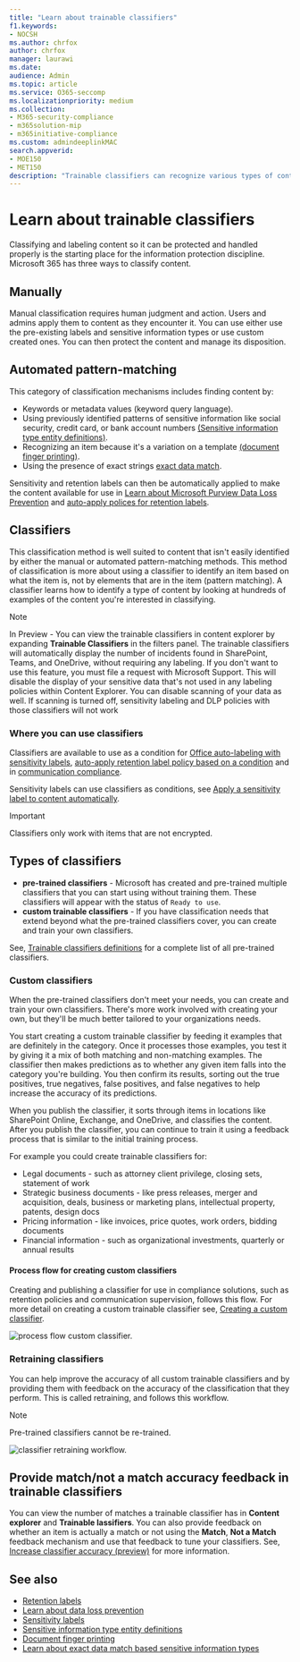 ```yaml
---
title: "Learn about trainable classifiers"
f1.keywords:
- NOCSH
ms.author: chrfox
author: chrfox
manager: laurawi
ms.date:
audience: Admin
ms.topic: article
ms.service: O365-seccomp
ms.localizationpriority: medium
ms.collection:
- M365-security-compliance
- m365solution-mip
- m365initiative-compliance
ms.custom: admindeeplinkMAC
search.appverid:
- MOE150
- MET150
description: "Trainable classifiers can recognize various types of content for labeling or policy application by giving it positive and negative samples to look at."
---
```


# Learn about trainable classifiers

Classifying and labeling content so it can be protected and handled properly is the starting place for the information protection discipline. Microsoft 365 has three ways to classify content.

## Manually

Manual classification requires human judgment and action. Users and admins apply them to content as they encounter it. You can use either use the pre-existing labels and sensitive information types or use custom created ones.  You can then protect the content and manage its disposition.

## Automated pattern-matching

This category of classification mechanisms includes finding content by:

- Keywords or metadata values (keyword query language).
- Using previously identified patterns of sensitive information like social security, credit card, or bank account numbers [(Sensitive information type entity definitions)](sensitive-information-type-entity-definitions.md).
- Recognizing an item because it's a variation on a template [(document finger printing)](document-fingerprinting.md).
- Using the presence of exact strings [exact data match](sit-learn-about-exact-data-match-based-sits.md#learn-about-exact-data-match-based-sensitive-information-types).

Sensitivity and retention labels can then be automatically applied to make the content available for use in [Learn about Microsoft Purview Data Loss Prevention](dlp-learn-about-dlp.md) and [auto-apply polices for retention labels](apply-retention-labels-automatically.md).

## Classifiers

This classification method is well suited to content that isn't easily identified by either the manual or automated pattern-matching methods. This method of classification is more about using a classifier to identify an item based on what the item is, not by elements that are in the item (pattern matching). A classifier learns how to identify a type of content by looking at hundreds of examples of the content you're interested in classifying.

> [!NOTE]
> In Preview - You can view the trainable classifiers in content explorer by expanding **Trainable Classifiers** in the filters panel. The trainable classifiers will automatically display the number of incidents found in SharePoint, Teams, and OneDrive, without requiring any labeling.
> If you don't want to use this feature, you must file a request with Microsoft Support. This will disable the display of your sensitive data that's not used in any labeling policies within Content Explorer. You can disable scanning of your data as well. If scanning is turned off, sensitivity labeling and DLP policies with those classifiers will not work

### Where you can use classifiers

Classifiers are available to use as a condition for [Office auto-labeling with sensitivity labels](apply-sensitivity-label-automatically.md), [auto-apply retention label policy based on a condition](apply-retention-labels-automatically.md#configuring-conditions-for-auto-apply-retention-labels) and in [communication compliance](communication-compliance.md).

Sensitivity labels can use classifiers as conditions, see [Apply a sensitivity label to content automatically](apply-sensitivity-label-automatically.md).

> [!IMPORTANT]
> Classifiers only work with items that are not encrypted.

## Types of classifiers

- **pre-trained classifiers** - Microsoft has created and pre-trained multiple classifiers that you can start using without training them. These classifiers will appear with the status of `Ready to use`.
- **custom trainable classifiers** - If you have classification needs that extend beyond what the pre-trained classifiers cover, you can create and train your own classifiers.

See, [Trainable classifiers definitions](classifier-tc-definitions.md#trainable-classifiers-definitions) for a complete list of all pre-trained classifiers.

### Custom classifiers

When the pre-trained classifiers don't meet your needs, you can create and train your own classifiers. There's more work involved with creating your own, but they'll be much better tailored to your organizations needs.

You start creating a custom trainable classifier by feeding it examples that are definitely in the category. Once it processes those examples, you test it by giving it a mix of both matching and non-matching examples. The classifier then makes predictions as to whether any given item falls into the category you're building. You then confirm its results, sorting out the true positives, true negatives, false positives, and false negatives to help increase the accuracy of its predictions.

When you publish the classifier, it sorts through items in locations like SharePoint Online, Exchange, and OneDrive, and classifies the content. After you publish the classifier, you can continue to train it using a feedback process that is similar to the initial training process.

For example you could create trainable classifiers for:

- Legal documents - such as attorney client privilege, closing sets, statement of work
- Strategic business documents - like press releases, merger and acquisition, deals, business or marketing plans, intellectual property, patents, design docs
- Pricing information - like invoices, price quotes, work orders, bidding documents
- Financial information - such as organizational investments, quarterly or annual results

#### Process flow for creating custom classifiers

Creating and publishing a classifier for use in compliance solutions, such as retention policies and communication supervision, follows this flow. For more detail on creating a custom trainable classifier see, [Creating a custom classifier](classifier-get-started-with.md).

![process flow custom classifier.](../media/classifier-trainable-classifier-flow.png)

### Retraining classifiers

You can help improve the accuracy of all custom trainable classifiers and by providing them with feedback on the accuracy of the classification that they perform. This is called retraining, and follows this workflow.

> [!NOTE]
> Pre-trained classifiers cannot be re-trained.

![classifier retraining workflow.](../media/classifier-retraining-workflow.png)

## Provide match/not a match accuracy feedback in trainable classifiers

You can view the number of matches a trainable classifier has in **Content explorer** and **Trainable lassifiers**. You can also provide feedback on whether an item is actually a match or not using the **Match**, **Not a Match** feedback mechanism and use that feedback to tune your classifiers. See, [Increase classifier accuracy (preview)](data-classification-increase-accuracy.md) for more information. 


## See also

- [Retention labels](retention.md)
- [Learn about data loss prevention](dlp-learn-about-dlp.md)
- [Sensitivity labels](sensitivity-labels.md)
- [Sensitive information type entity definitions](sensitive-information-type-entity-definitions.md)
- [Document finger printing](document-fingerprinting.md)
- [Learn about exact data match based sensitive information types](sit-learn-about-exact-data-match-based-sits.md#learn-about-exact-data-match-based-sensitive-information-types)

